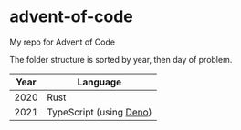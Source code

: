 # advent-of-code

My repo for Advent of Code

The folder structure is sorted by year, then day of problem.

| Year | Language                                      |
| ---- | --------------------------------------------- |
| 2020 | Rust                                          |
| 2021 | TypeScript (using [Deno](https://deno.land/)) |
